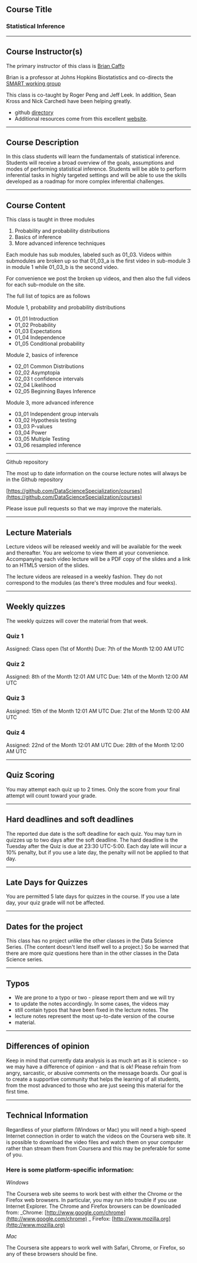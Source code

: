 ## Course Title

### Statistical Inference

---

## Course Instructor(s)

The primary instructor of this class is
[Brian Caffo](http://www.bcaffo.com) 

Brian is a professor at Johns Hopkins Biostatistics and
co-directs the  [SMART working group](http://www.smart-stats.og)

This class is co-taught by Roger Peng and Jeff Leek. In addition,
Sean Kross and Nick Carchedi have been helping greatly.

+ github [directory](https://github.com/bcaffo/courses/tree/master/06_StatisticalInference)
+ Additional resources come from this excellent [website](http://stattrek.com/tutorials/ap-statistics-tutorial.aspx ).

---

## Course Description

In this class students will learn the fundamentals of statistical
inference. Students will receive a broad overview of the goals,
assumptions and modes of performing statistical inference. Students
will be able to perform inferential tasks in highly targeted settings
and will be able to use the skills developed as a roadmap for more
complex inferential challenges.

---

## Course Content

This class is taught in three modules
1. Probability and probability distributions
2. Basics of inference
3. More advanced inference techniques

Each module has sub modules, labeled such as 01_03. Videos within submodules are
broken up so that 01_03_a is the first video in sub-module 3 in module 1
while 01_03_b is the second video.

For convenience we post the broken up videos, and then also the full videos
for each sub-module on the site. 

The full list of topics are as follows

Module 1, probability and probability distributions
* 01_01 Introduction
* 01_02 Probability
* 01_03 Expectations
* 01_04 Independence
* 01_05 Conditional probability

Module 2, basics of inference
* 02_01 Common Distributions
* 02_02 Asymptopia
* 02_03 t confidence intervals
* 02_04 Likelihood
* 02_05 Beginning Bayes Inference

Module 3, more advanced inference 
* 03_01 Independent group intervals
* 03_02 Hypothesis testing
* 03_03 P-values
* 03_04 Power
* 03_05 Multiple Testing
* 03_06 resampled inference


---
Github repository

The most up to date information on the course lecture notes will always be in the Github repository

[https://github.com/DataScienceSpecialization/courses](https://github.com/DataScienceSpecialization/courses)

Please issue pull requests so that we may improve the materials.

---

## Lecture Materials

Lecture videos will be released weekly and will be available for the
week and thereafter. You are welcome to view them at your
convenience. Accompanying each video lecture will be a PDF copy of the
slides and a link to an HTML5 version of the slides.

The lecture videos are released in a weekly fashion. They do not
correspond to the modules (as there's three modules and four weeks).

---

## Weekly quizzes

The weekly quizzes will cover the material from that week.

### Quiz 1

Assigned: Class open (1st of Month)
Due: 7th of the Month 12:00 AM UTC


### Quiz 2

Assigned: 8th of the Month 12:01 AM UTC
Due: 14th of the Month 12:00 AM UTC


### Quiz 3

Assigned: 15th of the Month 12:01 AM UTC
Due: 21st of the Month 12:00 AM UTC


### Quiz 4

Assigned: 22nd of the Month 12:01 AM UTC
Due: 28th of the Month 12:00 AM UTC

---

## Quiz Scoring

You may attempt each quiz up to 2 times. Only the score from your final attempt will count toward your grade.

---

## Hard deadlines and soft deadlines

The reported due date is the soft deadline for each quiz. You may turn
in quizzes up to two days after the soft deadline. The hard deadline
is the Tuesday after the Quiz is due at 23:30 UTC-5:00. Each day late
will incur a 10% penalty, but if you use a late day, the penalty will
not be applied to that day.

---

## Late Days for Quizzes

You are permitted 5 late days for quizzes in the course. If you use a late day, your quiz grade will not be affected. 

---

## Dates for the project

This class has no project unlike the other classes in the Data Science Series. (The content doesn't lend itself well to a project.) 
So be warned that there are more quiz questions here than in the other classes in the Data Science series.

---

## Typos

* We are prone to a typo or two - please report them and we will try
* to update the notes accordingly.  In some cases, the videos may
* still contain typos that have been fixed in the lecture notes. The
* lecture notes represent the most up-to-date version of the course
* material.


---

## Differences of opinion

Keep in mind that currently data analysis is as much art as it is
science - so we may have a difference of opinion - and that is ok!
Please refrain from angry, sarcastic, or abusive comments on the
message boards. Our goal is to create a supportive community that
helps the learning of all students, from the most advanced to those
who are just seeing this material for the first time.

---

## Technical Information

Regardless of your platform (Windows or Mac) you will need a
high-speed Internet connection in order to watch the videos on the
Coursera web site. It is possible to download the video files and
watch them on your computer rather than stream them from Coursera and
this may be preferable for some of you.

### Here is some platform-specific information:

_Windows_

The Coursera web site seems to work best with either the Chrome or the
Firefox web browsers. In particular, you may run into trouble if you
use Internet Explorer. The Chrome and Firefox browsers can be
downloaded from: _Chrome:
[http://www.google.com/chrome](http://www.google.com/chrome) _
Firefox: [http://www.mozilla.org](http://www.mozilla.org)

_Mac_

The Coursera site appears to work well with Safari, Chrome, or Firefox, so any of these browsers should be fine.
